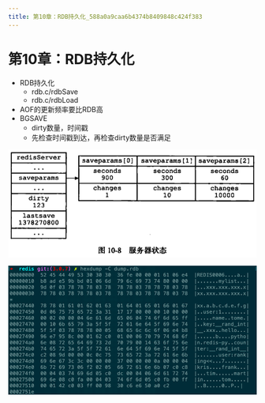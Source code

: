 ```yaml
---
title: 第10章：RDB持久化_588a0a9caa6b4374b8409848c424f383
---
```


# 第10章：RDB持久化

- RDB持久化
    - rdb.c/rdbSave
    - rdb.c/rdbLoad
- AOF的更新频率要比RDB高
- BGSAVE
    - dirty数量，时间戳
    - 先检查时间戳到达，再检查dirty数量是否满足

![%E7%AC%AC10%E7%AB%A0%EF%BC%9ARDB%E6%8C%81%E4%B9%85%E5%8C%96%20588a0a9caa6b4374b8409848c424f383/Untitled.png](%E7%AC%AC10%E7%AB%A0%EF%BC%9ARDB%E6%8C%81%E4%B9%85%E5%8C%96%20588a0a9caa6b4374b8409848c424f383/Untitled.png)

![%E7%AC%AC10%E7%AB%A0%EF%BC%9ARDB%E6%8C%81%E4%B9%85%E5%8C%96%20588a0a9caa6b4374b8409848c424f383/Untitled%201.png](%E7%AC%AC10%E7%AB%A0%EF%BC%9ARDB%E6%8C%81%E4%B9%85%E5%8C%96%20588a0a9caa6b4374b8409848c424f383/Untitled%201.png)